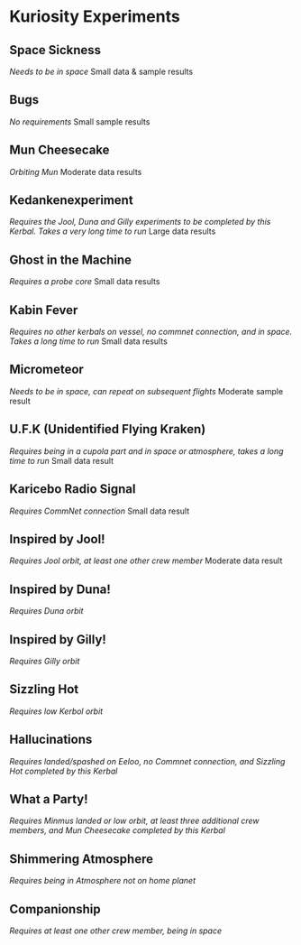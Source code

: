# Kuriosity Experiments

## Space Sickness
*Needs to be in space*
Small data & sample results
## Bugs
*No requirements*
Small sample results
## Mun Cheesecake
*Orbiting Mun*
Moderate data results
## Kedankenexperiment
*Requires the Jool, Duna and Gilly experiments to be completed by this Kerbal. Takes a very long time to run*
Large data results
## Ghost in the Machine
*Requires a probe core*
Small data results
## Kabin Fever
*Requires no other kerbals on vessel, no commnet connection, and in space. Takes a long time to run*
Small data results
## Micrometeor
*Needs to be in space, can repeat on subsequent flights*
Moderate sample result
## U.F.K (Unidentified Flying Kraken)
*Requires being in a cupola part and in space or atmosphere, takes a long time to run*
Small data result
## Karicebo Radio Signal
*Requires CommNet connection*
Small data result
## Inspired by Jool!
*Requires Jool orbit, at least one other crew member*
Moderate data result
## Inspired by Duna!
*Requires Duna orbit*
## Inspired by Gilly!
*Requires Gilly orbit*
## Sizzling Hot
*Requires low Kerbol orbit*
## Hallucinations
*Requires landed/spashed on Eeloo, no Commnet connection, and Sizzling Hot completed by this Kerbal*
## What a Party!
*Requires Minmus landed or low orbit, at least three additional crew members, and Mun Cheesecake completed by this Kerbal*
## Shimmering Atmosphere
*Requires being in Atmosphere not on home planet*
## Companionship
*Requires at least one other crew member, being in space*
